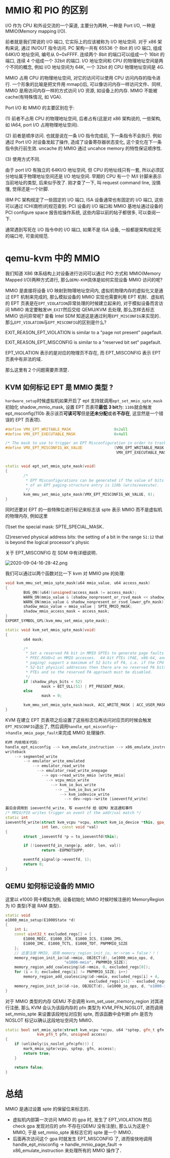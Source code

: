 
# MMIO 和 PIO 的区别

I/O 作为 CPU 和外设交流的一个渠道, 主要分为两种, 一种是 Port I/O, 一种是 MMIO(Memory mapping I/O).

前者就是我们常说的 I/O 端口, 它实际上的应该被称为 I/O 地址空间.  对于 x86 架构来说, 通过 IN/OUT 指令访问. PC 架构一共有 65536 个 8bit 的 I/O 端口, 组成 64KI/O 地址空间, 编号从 0~0xFFFF. 连续两个 8bit 的端口可以组成一个 16bit 的端口, 连续 4 个组成一个 32bit 的端口. I/O 地址空间和 CPU 的物理地址空间是两个不同的概念, 例如 I/O 地址空间为 64K, 一个 32bit 的 CPU 物理地址空间是 4G.

MMIO 占用 CPU 的物理地址空间, 对它的访问可以使用 CPU 访问内存的指令进行. 一个形象的比喻是把文件用 mmap()后, 可以像访问内存一样访问文件、同样, MMIO 是用访问内存一样的方式访问 I/O 资源, 如设备上的内存. MMIO 不能被 cache(有特殊情况, 如 VGA).

Port I/O 和 MMIO 的主要区别在于:

(1) 前者不占用 CPU 的物理地址空间, 后者占有(这是对 x86 架构说的, 一些架构, 如 IA64, port I/O 占用物理地址空间).

(2) 前者是顺序访问. 也就是说在一条 I/O 指令完成前, 下一条指令不会执行. 例如通过 Port I/O 对设备发起了操作, 造成了设备寄存器状态变化, 这个变化在下一条指令执行前生效. uncache 的 MMIO 通过 uncahce memory 的特性保证顺序性.

(3) 使用方式不同.

由于 port I/O 有独立的 64KI/O 地址空间, 但 CPU 的地址线只有一套, 所以必须区分地址属于物理地址空间还是 I/O 地址空间. 早期的 CPU 有一个 M/I 针脚来表示当前地址的类型, 后来似乎改了. 刚才查了一下, 叫 request command line, 没搞懂, 觉得还是一个针脚.

IBM PC 架构规定了一些固定的 I/O 端口, ISA 设备通常也有固定的 I/O 端口, 这些可以通过 ICH(南桥)的规范查到. PCI 设备的 I/O 端口和 MMIO 基地址通过设备的 PCI configure space 报告给操作系统, 这些内容以前的帖子都很多, 可以查阅一下.

通常遇到写死在 I/O 指令中的 I/O 端口, 如果不是 ISA 设备, 一般都是架构规定死的端口号, 可查阅规范.

# qemu-kvm 中的 MMIO

我们知道 X86 体系结构上对设备进行访问可以通过 PIO 方式和 MMIO(Memory Mapped I/O)两种方式进行,  那么`QEMU-KVM`具体是如何实现设备 MMIO 访问的呢?

MMIO 是直接将设备 I/O 映射到物理地址空间内, 虚拟机物理内存的虚拟化又是通过 EPT 机制来完成的,  那么模拟设备的 MMIO 实现也需要利用 EPT 机制．虚拟机的 EPT 页表是在`EPT_VIOLATION`异常处理的时候建立起来的,  对于模拟设备而言访问 MMIO 肯定要触发`VM_EXIT`然后交给 QEMU/KVM 去处理, 那么怎样去标志 MMIO 访问异常呢? 查看 Intel SDM 知道这是通过利用`EPT_MISCONFIG`来实现的．那么`EPT_VIOLATION`与`EPT_MISCONFIG`的区别是什么?

EXIT_REASON_EPT_VIOLATION is similar to a "page not present" pagefault.

EXIT_REASON_EPT_MISCONFIG is similar to a "reserved bit set" pagefault.

EPT_VIOLATION 表示的是对应的物理页不存在, 而 EPT_MISCONFIG 表示 EPT 页表中有非法的域．

那么这里有２个问题需要弄清楚．

## KVM 如何标记 EPT 是 MMIO 类型 ?

`hardware_setup`时候虚拟机如果开启了 ept 支持就调用`ept_set_mmio_spte_mask`初始化 shadow_mmio_mask,  设置 EPT 页表项**最低 3 bit**为: `110b`就会触发 ept_msconfig(110b 表示该页**可读可写**但是**还未分配**或者**不存在**, 这显然是一个错误的 EPT 页表项).

```cpp
#define VMX_EPT_WRITABLE_MASK                   0x2ull
#define VMX_EPT_EXECUTABLE_MASK                 0x4ull

/* The mask to use to trigger an EPT Misconfiguration in order to track MMIO */
#define VMX_EPT_MISCONFIG_WX_VALUE              (VMX_EPT_WRITABLE_MASK |       \
                                                 VMX_EPT_EXECUTABLE_MASK)


static void ept_set_mmio_spte_mask(void)
{
        /*
         * EPT Misconfigurations can be generated if the value of bits 2:0
         * of an EPT paging-structure entry is 110b (write/execute).
         */
        kvm_mmu_set_mmio_spte_mask(VMX_EPT_MISCONFIG_WX_VALUE, 0);
}
```

同时还要对 EPT 的一些特殊位进行标记来标志该 spte 表示 MMIO 而不是虚拟机的物理内存, 例如这里

(1)set the special mask:  SPTE_SPECIAL_MASK．

(2)reserved physical address bits:  the setting of a bit in the range `51:12` that is beyond the logical processor's physic

关于 EPT_MISCONFIG 在 SDM 中有详细说明．

![2020-09-04-16-28-42.png](./images/2020-09-04-16-28-42.png)

我们可以通过以两个函数对比一下 kvm 对 MMIO pte 的处理:

```cpp
void kvm_mmu_set_mmio_spte_mask(u64 mmio_value, u64 access_mask)
{
        BUG_ON((u64)(unsigned)access_mask != access_mask);
        WARN_ON(mmio_value & (shadow_nonpresent_or_rsvd_mask << shadow_nonpresent_or_rsvd_mask_len));
        WARN_ON(mmio_value & shadow_nonpresent_or_rsvd_lower_gfn_mask);
        shadow_mmio_value = mmio_value | SPTE_MMIO_MASK;
        shadow_mmio_access_mask = access_mask;
}
EXPORT_SYMBOL_GPL(kvm_mmu_set_mmio_spte_mask);

static void kvm_set_mmio_spte_mask(void)
{
        u64 mask;

        /*
         * Set a reserved PA bit in MMIO SPTEs to generate page faults with
         * PFEC.RSVD=1 on MMIO accesses.  64-bit PTEs (PAE, x86-64, and EPT
         * paging) support a maximum of 52 bits of PA, i.e. if the CPU supports
         * 52-bit physical addresses then there are no reserved PA bits in the
         * PTEs and so the reserved PA approach must be disabled.
         */
        if (shadow_phys_bits < 52)
                mask = BIT_ULL(51) | PT_PRESENT_MASK;
        else
                mask = 0;

        kvm_mmu_set_mmio_spte_mask(mask, ACC_WRITE_MASK | ACC_USER_MASK);
}
```

KVM 在建立 EPT 页表项之后设置了这些标志位再访问对应页的时候会触发`EPT_MISCONFIG`退出了, 然后调用`handle_ept_misconfig`-->`handle_mmio_page_fault`来完成 MMIO 处理操作.

```cpp
KVM 内核相关代码:
handle_ept_misconfig --> kvm_emulate_instruction --> x86_emulate_instruction --> x86_emulate_insn
writeback
    --> segmented_write
        --> emulator_write_emulated
            --> emulator_read_write
              --> emulator_read_write_onepage
                --> ops->read_write_mmio [write_mmio]
                  --> vcpu_mmio_write
                    --> kvm_io_bus_write
                      --> __kvm_io_bus_write
                        --> kvm_iodevice_write
                          --> dev->ops->write [ioeventfd_write]

最后会调用到 ioeventfd_write, 写 eventfd 给 QEMU 发送通知事件
/* MMIO/PIO writes trigger an event if the addr/val match */
static int
ioeventfd_write(struct kvm_vcpu *vcpu, struct kvm_io_device *this, gpa_t addr,
                int len, const void *val)
{
        struct _ioeventfd *p = to_ioeventfd(this);

        if (!ioeventfd_in_range(p, addr, len, val))
                return -EOPNOTSUPP;

        eventfd_signal(p->eventfd, 1);
        return 0;
}
```

## QEMU 如何标记设备的 MMIO

这里以 e1000 网卡模拟为例, 设备初始化 MMIO 时候时候注册的 MemoryRegion 为 IO 类型(不是 RAM 类型)．

```cpp
static void
e1000_mmio_setup(E1000State *d)
{
    int i;
    const uint32_t excluded_regs[] = {
        E1000_MDIC, E1000_ICR, E1000_ICS, E1000_IMS,
        E1000_IMC, E1000_TCTL, E1000_TDT, PNPMMIO_SIZE
    };
    // 这里注册 MMIO, 调用 memory_region_init_io, mr->ram = false！！！
    memory_region_init_io(&d->mmio, OBJECT(d), &e1000_mmio_ops, d,
                          "e1000-mmio", PNPMMIO_SIZE);
    memory_region_add_coalescing(&d->mmio, 0, excluded_regs[0]);
    for (i = 0; excluded_regs[i] != PNPMMIO_SIZE; i++)
        memory_region_add_coalescing(&d->mmio, excluded_regs[i] + 4,
                                     excluded_regs[i+1] - excluded_regs[i] - 4);
    memory_region_init_io(&d->io, OBJECT(d), &e1000_io_ops, d, "e1000-io", IOPORT_SIZE);
}
```

对于 MMIO 类型的内存 QEMU 不会调用 kvm_set_user_memory_region 对其进行注册,  那么 KVM 会认为该段内存的 pfn 类型为 KVM_PFN_NOSLOT,  进而调用 set_mmio_spte 来设置该段地址对应到 spte,  而该函数中会判断 pfn 是否为 NOSLOT 标记以确认这段地址空间为 MMIO．

```cpp
static bool set_mmio_spte(struct kvm_vcpu *vcpu, u64 *sptep, gfn_t gfn,
              kvm_pfn_t pfn, unsigned access)
{
    if (unlikely(is_noslot_pfn(pfn))) {
        mark_mmio_spte(vcpu, sptep, gfn, access);
        return true;
    }

    return false;
}
```

# 总结

MMIO 是通过设置 spte 的保留位来标志的．

* 虚拟机内部第一次访问 MMIO 的 gpa 时, 发生了 EPT_VIOLATION 然后 check gpa 发现对应的 pfn 不存在(QEMU 没有注册), 那么认为这是个 MMIO, 于是 set_mmio_spte 来标志它的 spte 是一个 MMIO．
*  后面再次访问这个 gpa 时就发生 EPT_MISCONFIG 了, 进而愉快地调用 handle_ept_misconfig -> handle_mmio_page_fault -> x86_emulate_instruction 来处理所有的 MMIO 操作了．